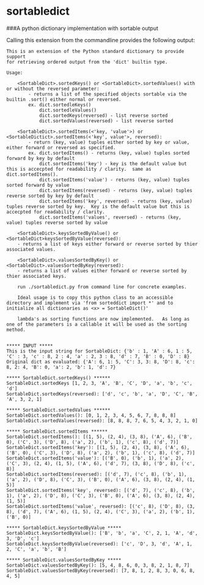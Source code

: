 sortabledict
============

###A python dictionary implementation with sortable output

Calling this extension from the commandline provides the following output:


    This is an extension of the Python standard dictionary to provide support
    for retrieving ordered output from the 'dict' builtin type.

    Usage:

        <SortableDict>.sortedKeys() or <SortableDict>.sortedValues() with or without the reversed parameter:
            - returns a list of the specified objects sortable via the builtin .sort() either normal or reversed.
            ex. dict.sortedleKeys()
                dict.sortedleValues()
                dict.sortedKeys(reversed) - list reverse sorted
                dict.sortedValues(reversed) - list reverse sorted

        <SortableDict>.sortedItems(<'key, 'value'>) or <SortableDictict>.sortedItems(<'key', value'>, reversed):
            - return (key, value) tuples either sorted by key or value, either forward or reversed as specified.
            ex. dict.sortedItems() - returns (key, value) tuples sorted forward by key by default
                dict.sortedItems('key') - key is the default value but this is accecpted for readability / clarity.  same as dict.sortedItems().
                dict.sortedItems('value') - returns (key, value) tuples sorted forward by value
                dict.sortedItems(reversed) - returns (key, value) tuples reverse sorted by key by default
                dict.sortedItems('key', reversed) - returns (key, value) tuples reverse sorted by key.  Key is the default value but this is accecpted for readability / clarity.
                dict.sortedItems('values', reversed) - returns (key, value) tuples reverse sorted by value

        <SortableDict>.keysSortedByValue() or <SortableDict>keysSortedByValue(reversed):
        - returns a list of keys either forward or reverse sorted by thier associated values.

        <SortableDict>.valuesSortedByKey() or <SortableDict>.valuesSortedByKey(reversed):
        - returns a list of values either forward or reverse sorted by thier associated keys.

        run ./sortabledict.py from command line for concrete examples.

        Ideal usage is to copy this python class to an accessible directory and implement via 'from sorteddict import *' and to initialize all dictionaries as <x> = SortableDict()'

        lambda's as sorting functions are now implemented.   As long as one of the parameters is a callable it will be used as the sorting method.
     

    ***** INPUT *****
    This is the input string for SortableDict: {'b' : 1, 'A' : 6, 1 : 5, 'C' : 3, 'c' : 8, 2 : 4, 'a' : 2, 3 : 8, 'd' : 7, 'B' : 0, 'D' : 8}
    Original dict as evaluated: {'A': 6, 1: 5, 'C': 3, 3: 8, 'D': 8, 'c': 8, 2: 4, 'B': 0, 'a': 2, 'b': 1, 'd': 7} 

    ***** SortableDict.sortedKeys() ******
    SortableDict.sortedKeys [1, 2, 3, 'A', 'B', 'C', 'D', 'a', 'b', 'c', 'd']
    SortableDict.sortedKeys(reversed): ['d', 'c', 'b', 'a', 'D', 'C', 'B', 'A', 3, 2, 1] 

    ***** SortableDict.sortedValues ******
    SortableDict.sortedValues(): [0, 1, 2, 3, 4, 5, 6, 7, 8, 8, 8]
    SortableDict.sortedValues(reversed): [8, 8, 8, 7, 6, 5, 4, 3, 2, 1, 0] 

    ***** SortableDict.sortedItems ******
    SortableDict.sortedItems(): [(1, 5), (2, 4), (3, 8), ('A', 6), ('B', 0), ('C', 3), ('D', 8), ('a', 2), ('b', 1), ('c', 8), ('d', 7)]
    SortableDict.sortedItems('key'): [(1, 5), (2, 4), (3, 8), ('A', 6), ('B', 0), ('C', 3), ('D', 8), ('a', 2), ('b', 1), ('c', 8), ('d', 7)]
    SortableDict.sortedItems('value'): [('B', 0), ('b', 1), ('a', 2), ('C', 3), (2, 4), (1, 5), ('A', 6), ('d', 7), (3, 8), ('D', 8), ('c', 8)]
    SortableDict.sortedItems(reversed): [('d', 7), ('c', 8), ('b', 1), ('a', 2), ('D', 8), ('C', 3), ('B', 0), ('A', 6), (3, 8), (2, 4), (1, 5)]
    SortableDict.sortedItems('key', reversed): [('d', 7), ('c', 8), ('b', 1), ('a', 2), ('D', 8), ('C', 3), ('B', 0), ('A', 6), (3, 8), (2, 4), (1, 5)]
    SortableDict.sortedItems('value', reversed): [('c', 8), ('D', 8), (3, 8), ('d', 7), ('A', 6), (1, 5), (2, 4), ('C', 3), ('a', 2), ('b', 1), ('B', 0)] 

    ***** SortableDict.keysSortedByValue *****
    SortableDict.keysSortedByValue(): ['B', 'b', 'a', 'C', 2, 1, 'A', 'd', 3, 'D', 'c']
    SortableDict.keysSortedByValue(reversed): ['c', 'D', 3, 'd', 'A', 1, 2, 'C', 'a', 'b', 'B'] 

    ***** SortableDict.valuesSortedByKey *****
    SortableDict.valuesSortedByKey(): [5, 4, 8, 6, 0, 3, 8, 2, 1, 8, 7]
    SortableDict.valuesSortedByKey(reversed): [7, 8, 1, 2, 8, 3, 0, 6, 8, 4, 5] 


